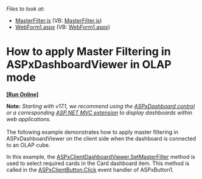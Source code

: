 <!-- default file list -->
*Files to look at*:

* [MasterFilter.js](./CS/Dashboard_SetMasterFilterWeb_OLAP/Scripts/MasterFilter.js) (VB: [MasterFilter.js](./VB/Dashboard_SetMasterFilterWeb_OLAP/Scripts/MasterFilter.js))
* [WebForm1.aspx](./CS/Dashboard_SetMasterFilterWeb_OLAP/WebForm1.aspx) (VB: [WebForm1.aspx](./VB/Dashboard_SetMasterFilterWeb_OLAP/WebForm1.aspx))
<!-- default file list end -->
# How to apply Master Filtering in ASPxDashboardViewer in OLAP mode
<!-- run online -->
**[[Run Online]](https://codecentral.devexpress.com/t140278/)**
<!-- run online end -->


<strong>Note:</strong> <em>Starting with v17.1, we recommend using the <a href="https://documentation.devexpress.com/Dashboard/CustomDocument16976.aspx">ASPxDashboard control</a> or a corresponding <a href="https://documentation.devexpress.com/Dashboard/CustomDocument16977.aspx">ASP.NET MVC extension</a> to display dashboards within web applications.</em><br><br>The following example demonstrates how to apply master filtering in ASPxDashboardViewer on the client side when the dashboard is connected to an OLAP cube.
<p>In this example, the <a href="https://documentation.devexpress.com/Dashboard/DevExpressDashboardWebScriptsASPxClientDashboardViewer_SetMasterFiltertopic.aspx">ASPxClientDashboardViewer.SetMasterFilter</a> method is used to select required cards in the Card dashboard item. This method is called in the <a href="https://documentation.devexpress.com/AspNet/DevExpressWebASPxEditorsScriptsASPxClientButton_Clicktopic.aspx">ASPxClientButton.Click</a> event handler of ASPxButton1.</p>

<br/>



